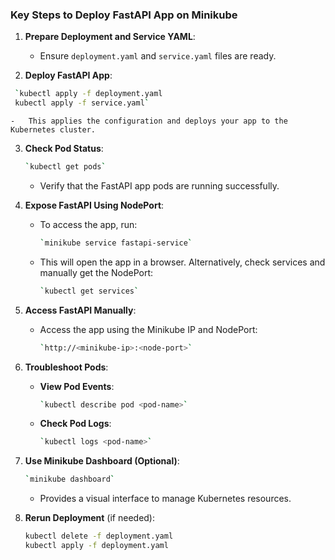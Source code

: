 ### Key Steps to Deploy FastAPI App on Minikube

1.  **Prepare Deployment and Service YAML**:
    
    -   Ensure `deployment.yaml` and `service.yaml` files are ready.
2.  **Deploy FastAPI App**:
    
   ```bash
    `kubectl apply -f deployment.yaml
    kubectl apply -f service.yaml` 
   ```  
    -   This applies the configuration and deploys your app to the Kubernetes cluster.
3.  **Check Pod Status**:
    
    ``` bash
    `kubectl get pods` 
     ```
    -   Verify that the FastAPI app pods are running successfully.
4.  **Expose FastAPI Using NodePort**:
    
    -   To access the app, run:
        
         ```bash
        `minikube service fastapi-service` 
        ``` 
    -   This will open the app in a browser. Alternatively, check services and manually get the NodePort:
        
        ```bash
        `kubectl get services` 
         ```
5.  **Access FastAPI Manually**:
    
    -   Access the app using the Minikube IP and NodePort:
        
         ```bash
        `http://<minikube-ip>:<node-port>` 
         ```
6.  **Troubleshoot Pods**:
    
    -   **View Pod Events**:
        
         ```bash
        `kubectl describe pod <pod-name>` 
         ```
    -   **Check Pod Logs**:
        
        ``` bash
        `kubectl logs <pod-name>` 
         ```
7.  **Use Minikube Dashboard (Optional)**:
    
    ``` bash
    `minikube dashboard` 
     ```
    -   Provides a visual interface to manage Kubernetes resources.
8.  **Rerun Deployment** (if needed):
    
    ```bash
    kubectl delete -f deployment.yaml
    kubectl apply -f deployment.yaml
    ```